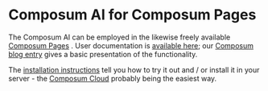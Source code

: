 # Composum AI for Composum Pages

The Composum AI can be employed in the likewise freely available
[Composum Pages](https://www.composum.com/) .
User documentation is [available here](https://www.composum.com/home/pages/editing/Composum-AI.html);
our [Composum blog entry](https://www.composum.com/home/blog/pages/composumAI.html) gives a basic presentation of
the functionality.

The [installation instructions](installation.md) tell you how to try it out and / or install it in your server - the
[Composum Cloud](https://cloud.composum.com) probably being the easiest way. 
